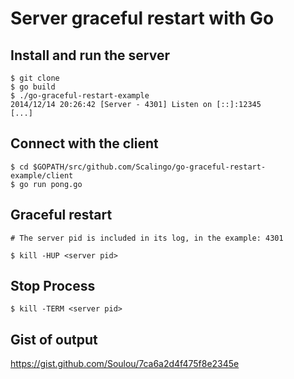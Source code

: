 # Server graceful restart with Go

## Install and run the server

```
$ git clone
$ go build
$ ./go-graceful-restart-example
2014/12/14 20:26:42 [Server - 4301] Listen on [::]:12345
[...]
```

## Connect with the client

```
$ cd $GOPATH/src/github.com/Scalingo/go-graceful-restart-example/client
$ go run pong.go
```

## Graceful restart

```
# The server pid is included in its log, in the example: 4301

$ kill -HUP <server pid>
```

## Stop Process


```
$ kill -TERM <server pid>
```

## Gist of output

https://gist.github.com/Soulou/7ca6a2d4f475f8e2345e

